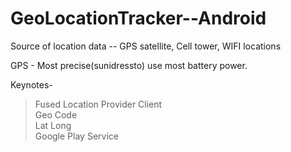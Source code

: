 # GeoLocationTracker--Android
Source of location data -- 
GPS satellite, Cell tower, WIFI locations

GPS - Most precise(sunidressto) use most battery power.

Keynotes-<br/>
> Fused Location Provider Client<br/>
> Geo Code<br/>
> Lat Long<br/>
> Google Play Service <br/>

